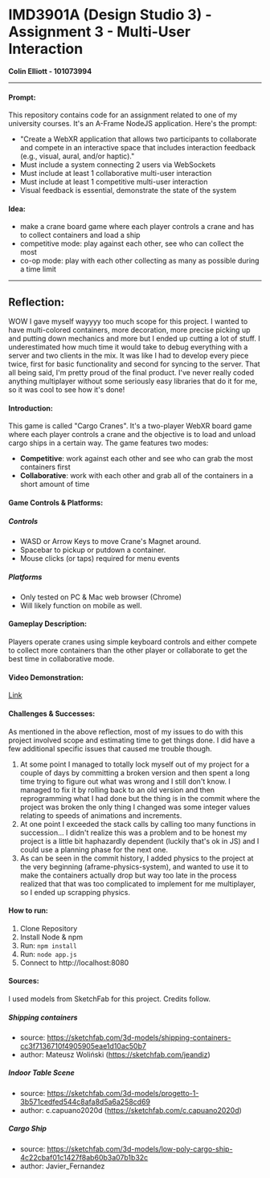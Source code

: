 # IMD3901A (Design Studio 3) - Assignment 3 - Multi-User Interaction
**Colin Elliott - 101073994**

---

#### Prompt:
This repository contains code for an assignment related to one of my university courses. It's an A-Frame NodeJS application. Here's the prompt:
- "Create a WebXR application that allows two participants to collaborate and compete in an interactive space that includes interaction feedback (e.g., visual, aural, and/or haptic)."
- Must include a system connecting 2 users via WebSockets
- Must include at least 1 collaborative multi-user interaction
- Must include at least 1 competitive multi-user interaction
- Visual feedback is essential, demonstrate the state of the system

#### Idea:
- make a crane board game where each player controls a crane and has to collect containers and load a ship
- competitive mode: play against each other, see who can collect the most
- co-op mode: play with each other collecting as many as possible during a time limit

---

## Reflection:
WOW I gave myself wayyyy too much scope for this project. I wanted to have multi-colored containers, more decoration, more precise picking up and putting down mechanics and more but I ended up cutting a lot of stuff. I underestimated how much time it would take to debug everything with a server and two clients in the mix. It was like I had to develop every piece twice, first for basic functionality and second for syncing to the server. That all being said, I'm pretty proud of the final product. I've never really coded anything multiplayer without some seriously easy libraries that do it for me, so it was cool to see how it's done!

#### Introduction:
This game is called "Cargo Cranes". It's a two-player WebXR board game where each player controls a crane and the objective is to load and unload cargo ships in a certain way. The game features two modes:

- **Competitive**: work against each other and see who can grab the most containers first
- **Collaborative**: work with each other and grab all of the containers in a short amount of time

#### Game Controls & Platforms:
##### __Controls__
- WASD or Arrow Keys to move Crane's Magnet around.
- Spacebar to pickup or putdown a container.
- Mouse clicks (or taps) required for menu events

##### __Platforms__
- Only tested on PC & Mac web browser (Chrome)
- Will likely function on mobile as well.
#### Gameplay Description:
Players operate cranes using simple keyboard controls and either compete to collect more containers than the other player or collaborate to get the best time in collaborative mode.
#### Video Demonstration:
 [Link](https://youtu.be/XarE2Gfpx0)

#### Challenges & Successes:
As mentioned in the above reflection, most of my issues to do with this project involved scope and estimating time to get things done. I did have a few additional specific issues that caused me trouble though.

1. At some point I managed to totally lock myself out of my project for a couple of days by committing a broken version and then spent a long time trying to figure out what was wrong and I still don't know. I managed to fix it by rolling back to an old version and then reprogramming what I had done but the thing is in the commit where the project was broken the only thing I changed was some integer values relating to speeds of animations and increments.
2. At one point I exceeded the stack calls by calling too many functions in succession... I didn't realize this was a problem and to be honest my project is a little bit haphazardly dependent (luckily that's ok in JS) and I could use a planning phase for the next one.
3. As can be seen in the commit history, I added physics to the project at the very beginning (aframe-physics-system), and wanted to use it to make the containers actually drop but way too late in the process realized that that was too complicated to implement for me multiplayer, so I ended up scrapping physics.

#### How to run:
1. Clone Repository
2. Install Node & npm
3. Run: ```npm install```
4. Run: ```node app.js```
5. Connect to http://localhost:8080

#### Sources:
I used models from SketchFab for this project. Credits follow.


##### Shipping containers
- source:	https://sketchfab.com/3d-models/shipping-containers-cc3f7136710f4905905eae1d10ac50b7
- author:	Mateusz Woliński (https://sketchfab.com/jeandiz)

##### Indoor Table Scene
* source:	https://sketchfab.com/3d-models/progetto-1-3b571cedfed544c8afa8d5a6a258cd69
* author:	c.capuano2020d (https://sketchfab.com/c.capuano2020d)

##### Cargo Ship
- source: https://sketchfab.com/3d-models/low-poly-cargo-ship-4c22cbaf01c1427f8ab60b3a07b1b32c
- author: Javier_Fernandez